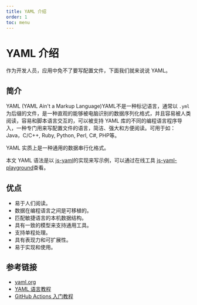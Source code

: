 ```yaml
---
title: YAML 介绍
order: 1
toc: menu
---
```


# YAML 介绍

作为开发人员，应用中免不了要写配置文件，下面我们就来说说 YAML。

## 简介

YAML (YAML Ain't a Markup Language)YAML不是一种标记语言，通常以 `.yml` 为后缀的文件，是一种直观的能够被电脑识别的数据序列化格式，并且容易被人类阅读，容易和脚本语言交互的，可以被支持 YAML 库的不同的编程语言程序导入，一种专门用来写配置文件的语言，简洁、强大和方便阅读。可用于如： Java，C/C++, Ruby, Python, Perl, C#, PHP等。

YAML 实质上是一种通用的数据串行化格式。

本文 YAML 语法是以 [js-yaml](https://github.com/nodeca/js-yaml)的实现来写示例，可以通过在线工具 [js-yaml-playground](https://nodeca.github.io/js-yaml/)查看。

## 优点

- 易于人们阅读。
- 数据在编程语言之间是可移植的。
- 匹配敏捷语言的本机数据结构。
- 具有一致的模型来支持通用工具。
- 支持单程处理。
- 具有表现力和可扩展性。
- 易于实现和使用。

## 参考链接

- [yaml.org](https://yaml.org/)
- [YAML 语言教程](https://www.ruanyifeng.com/blog/2016/07/yaml.html)
- [GitHub Actions 入门教程](https://www.ruanyifeng.com/blog/2019/09/getting-started-with-github-actions.html)
